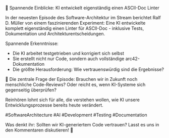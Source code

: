 🤖 Spannende Einblicke: KI entwickelt eigenständig einen ASCII-Doc Linter

In der neuesten Episode des Software-Architektur im Stream berichtet Ralf D. Müller von einem faszinierenden Experiment: Eine KI entwickelte komplett eigenständig einen Linter für ASCII-Doc - inklusive Tests, Dokumentation und Architekturentscheidungen.

Spannende Erkenntnisse:
- Die KI arbeitet testgetrieben und korrigiert sich selbst
- Sie erstellt nicht nur Code, sondern auch vollständige arc42-Dokumentation
- Die größte Herausforderung: Wie vertrauenswürdig sind die Ergebnisse?

🤔 Die zentrale Frage der Episode: Brauchen wir in Zukunft noch menschliche Code-Reviews? Oder reicht es, wenn KI-Systeme sich gegenseitig überprüfen?

Reinhören lohnt sich für alle, die verstehen wollen, wie KI unsere Entwicklungsprozesse bereits heute verändert.

#SoftwareArchitecture #AI #Development #Testing #Documentation

Was denkt ihr: Sollten wir KI-generiertem Code vertrauen? Lasst es uns in den Kommentaren diskutieren! 🤝